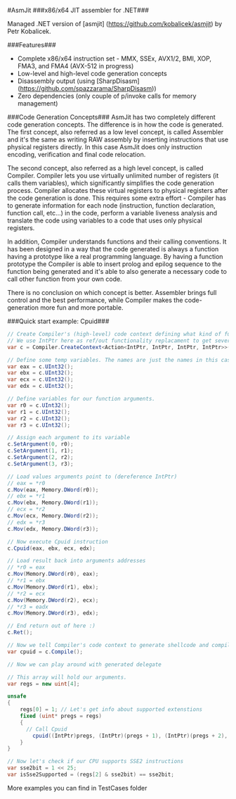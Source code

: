 #AsmJit
###x86/x64 JIT assembler for .NET###

Managed .NET version of [asmjit] (https://github.com/kobalicek/asmjit) by Petr Kobalicek.

###Features###
- Complete x86/x64 instruction set - MMX, SSEx, AVX1/2, BMI, XOP, FMA3, and FMA4 (AVX-512 in progress)
- Low-level and high-level code generation concepts
- Disassembly output (using [SharpDisasm] (https://github.com/spazzarama/SharpDisasm))
- Zero dependencies (only couple of p/invoke calls for memory management)

###Code Generation Concepts###
AsmJit has two completely different code generation concepts. The difference is in how the code is generated. The first concept, also referred as a low level concept, is called Assembler and it's the same as writing RAW assembly by inserting instructions that use physical registers directly. In this case AsmJit does only instruction encoding, verification and final code relocation.

The second concept, also referred as a high level concept, is called Compiler. Compiler lets you use virtually unlimited number of registers (it calls them variables), which significantly simplifies the code generation process. Compiler allocates these virtual registers to physical registers after the code generation is done. This requires some extra effort - Compiler has to generate information for each node (instruction, function declaration, function call, etc...) in the code, perform a variable liveness analysis and translate the code using variables to a code that uses only physical registers.

In addition, Compiler understands functions and their calling conventions. It has been designed in a way that the code generated is always a function having a prototype like a real programming language. By having a function prototype the Compiler is able to insert prolog and epilog sequence to the function being generated and it's able to also generate a necessary code to call other function from your own code.

There is no conclusion on which concept is better. Assembler brings full control and the best performance, while Compiler makes the code-generation more fun and more portable.

###Quick start example: Cpuid###

```csharp
// Create Compiler's (high-level) code context defining what kind of function (delegate) we want it to be compiled to.
// We use IntPtr here as ref/out functionality replacament to get several return values
var c = Compiler.CreateContext<Action<IntPtr, IntPtr, IntPtr, IntPtr>>();

// Define some temp variables. The names are just the names in this case.
var eax = c.UInt32();
var ebx = c.UInt32();
var ecx = c.UInt32();
var edx = c.UInt32();

// Define variables for our function arguments.
var r0 = c.UInt32();
var r1 = c.UInt32();
var r2 = c.UInt32();
var r3 = c.UInt32();

// Assign each argument to its variable
c.SetArgument(0, r0);
c.SetArgument(1, r1);
c.SetArgument(2, r2);
c.SetArgument(3, r3);

// Load values arguments point to (dereference IntPtr)
// eax = *r0
c.Mov(eax, Memory.DWord(r0));
// ebx = *r1
c.Mov(ebx, Memory.DWord(r1));
// ecx = *r2
c.Mov(ecx, Memory.DWord(r2));
// edx = *r3
c.Mov(edx, Memory.DWord(r3));

// Now execute Cpuid instruction
c.Cpuid(eax, ebx, ecx, edx);

// Load result back into arguments addresses
// *r0 = eax
c.Mov(Memory.DWord(r0), eax);
// *r1 = ebx
c.Mov(Memory.DWord(r1), ebx);
// *r2 = ecx
c.Mov(Memory.DWord(r2), ecx);
// *r3 = eadx
c.Mov(Memory.DWord(r3), edx);

// End return out of here :)
c.Ret();

// Now we tell Compiler's code context to generate shellcode and compile it into Action<IntPtr, IntPtr, IntPtr, IntPtr>
var cpuid = c.Compile();

// Now we can play around with generated delegate

// This array will hold our arguments.
var regs = new uint[4];

unsafe
{
	regs[0] = 1; // Let's get info about supported extenstions
	fixed (uint* pregs = regs)
	{
	  // Call Cpuid
		cpuid((IntPtr)pregs, (IntPtr)(pregs + 1), (IntPtr)(pregs + 2), (IntPtr)(pregs + 3));
	}
}

// Now let's check if our CPU supports SSE2 instructions
var sse2bit = 1 << 25;
var isSse2Supported = (regs[2] & sse2bit) == sse2bit;
```

More examples you can find in TestCases folder
